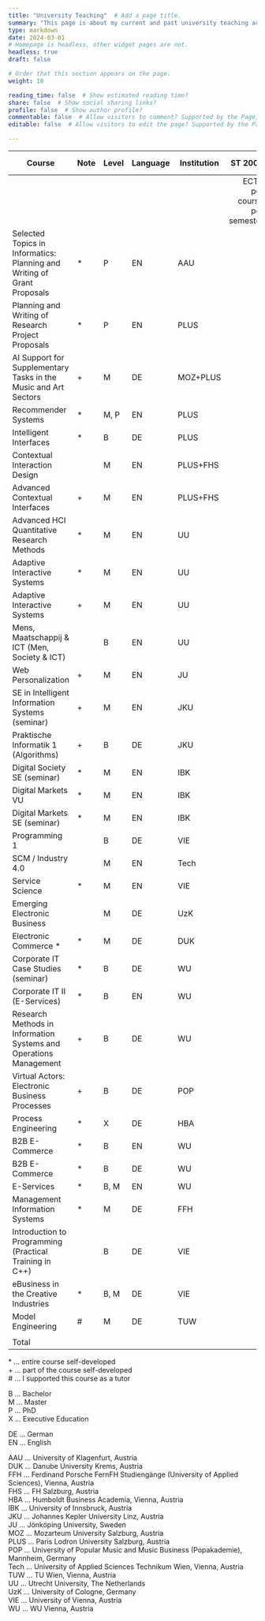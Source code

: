 ```yaml
---
title: "University Teaching"  # Add a page title.
summary: "This page is about my current and past university teaching activities."  # Add a page description.
type: markdown
date: 2024-03-01 
# Homepage is headless, other widget pages are not.
headless: true
draft: false

# Order that this section appears on the page.
weight: 10

reading_time: false  # Show estimated reading time?
share: false  # Show social sharing links?
profile: false  # Show author profile?
commentable: false  # Allow visitors to comment? Supported by the Page, Post, and Docs content types.
editable: false  # Allow visitors to edit the page? Supported by the Page, Post, and Docs content types.

---
```


| Course | Note | Level | Language | Institution | ST 2008 | WT 2008/09 | ST 2009 | WT 2009/10 | ST 2010 | WT 2010/11 | ST 2011 | WT 2011/12 | SS 2012 | WT 2012/13 | ST 2013 | WT 2013/14 | ST 2014 | WT 2014/15 | ST 2015 | WT 2015/16 | ST 2016 | WT 2016/17 | WT 2017/18 | ST 2018 | ST 2019 | WT 2019/20 | ST 2020 | WT 2020/21 | SS 2001 | WT 2021/22 | ST 2022 | WT 2022/23 | ST 2023 | WT 2023/24 | ST 2024 | WT 2024/25 | ST 2025 |  |
|---|---|---|---|---|---:|---:|---:|---:|---:|---:|---:|---:|---:|---:|---:|---:|---:|---:|---:|---:|---:|---:|---:|---:|---:|---:|---:|---:|---:|---:|---:|---:|---:|---:|---:|---:|---:|---:|
|  |  |  |  |  | ECTS per course per semester |  |  |  |  |  |  |  |  |  |  |  |  |  |  |  |  |  |  |  |  |  |  |  |  |  |  |  |  |  |  |  |  | Total ECTS |
| Selected Topics in Informatics: Planning and Writing of Grant Proposals | * | P | EN | AAU |  |  |  |  |  |  |  |  |  |  |  |  |  |  |  |  |  |  |  |  |  |  |  |  |  |  |  |  |  |  |  |  | 4 | 4 |
| Planning and Writing of Research Project Proposals | * | P | EN | PLUS |  |  |  |  |  |  |  |  |  |  |  |  |  |  |  |  |  |  |  |  |  |  |  |  |  |  |  |  |  |  |  |  | 4 | 4 |
| AI Support for Supplementary Tasks in the Music and Art Sectors | + | M | DE | MOZ+PLUS |  |  |  |  |  |  |  |  |  |  |  |  |  |  |  |  |  |  |  |  |  |  |  |  |  |  |  |  |  |  |  | 4 |  | 4 |
| Recommender Systems | * | M, P | EN | PLUS |  |  |  |  |  |  |  |  |  |  |  |  |  |  |  |  |  |  |  |  |  |  |  |  |  |  |  |  |  |  | 3 |  | 3 | 6 |
| Intelligent Interfaces | * | B | DE | PLUS |  |  |  |  |  |  |  |  |  |  |  |  |  |  |  |  |  |  |  |  |  |  |  |  |  |  |  |  |  |  | 3 |  | 3 | 6 |
| Contextual Interaction Design |  | M | EN | PLUS+FHS |  |  |  |  |  |  |  |  |  |  |  |  |  |  |  |  |  |  |  |  |  |  |  |  |  |  |  |  |  |  | 3 |  |  | 3 |
| Advanced Contextual Interfaces | + | M | EN | PLUS+FHS |  |  |  |  |  |  |  |  |  |  |  |  |  |  |  |  |  |  |  |  |  |  |  |  |  |  |  |  |  | 3 |  |  |  | 3 |
| Advanced HCI Quantitative Research Methods | * | M | EN | UU |  |  |  |  |  |  |  |  |  |  |  |  |  |  |  |  |  |  |  |  |  |  |  |  | 7.5 |  | 7.5 |  |  |  |  |  |  | 15 |
| Adaptive Interactive Systems | * | M | EN | UU |  |  |  |  |  |  |  |  |  |  |  |  |  |  |  |  |  |  |  |  |  |  |  |  |  | 7.5 |  | 7.5 |  |  |  |  |  | 15 |
| Adaptive Interactive Systems | + | M | EN | UU |  |  |  |  |  |  |  |  |  |  |  |  |  |  |  |  |  |  |  |  |  |  |  | 7.5 |  |  |  |  |  |  |  |  |  | 7.5 |
| Mens, Maatschappij & ICT (Men, Society & ICT) |  | B | EN | UU |  |  |  |  |  |  |  |  |  |  |  |  |  |  |  |  |  |  |  |  |  |  |  | 7.5 |  |  |  |  |  |  |  |  |  | 7.5 |
| Web Personalization | + | M | EN | JU |  |  |  |  |  |  |  |  |  |  |  |  |  |  |  |  |  |  |  |  |  |  | 7.5 |  | 7.5 | 7.5 |  | 7.5 |  |  |  |  |  | 30 |
| SE in Intelligent Information Systems (seminar) | + | M | EN | JKU |  |  |  |  |  |  |  |  |  |  |  |  |  |  |  |  |  |  |  |  |  |  | 3 |  |  |  |  |  |  |  |  |  |  | 3 |
| Praktische Informatik 1 (Algorithms) | + | B | DE | JKU |  |  |  |  |  |  |  |  |  |  |  |  |  |  |  |  |  |  |  |  |  |  | 1.25 |  |  |  |  |  |  |  |  |  |  | 1.25 |
| Digital Society SE (seminar) | * | M | EN | IBK |  |  |  |  |  |  |  |  |  |  |  |  |  |  |  |  |  |  |  |  |  | 5 |  |  |  |  |  |  |  |  |  |  |  | 5 |
| Digital Markets VU | * | M | EN | IBK |  |  |  |  |  |  |  |  |  |  |  |  |  |  |  |  |  |  |  |  | 5 |  |  |  |  |  |  |  |  |  |  |  |  | 5 |
| Digital Markets SE (seminar) | * | M | EN | IBK |  |  |  |  |  |  |  |  |  |  |  |  |  |  |  |  |  |  |  |  | 5 |  |  |  |  |  |  |  |  |  |  |  |  | 5 |
| Programming 1 |  | B | DE | VIE |  |  |  |  |  |  |  |  |  |  |  |  |  |  |  |  |  | 6 |  |  |  |  |  |  |  |  |  |  |  |  |  |  |  | 6 |
| SCM / Industry 4.0 |  | M | EN | Tech |  |  |  |  |  |  |  |  |  |  |  |  |  |  |  |  |  | 5 |  |  |  |  |  |  |  |  |  |  |  |  |  |  |  | 5 |
| Service Science | * | M | EN | VIE |  |  |  |  |  |  |  |  |  |  |  |  |  |  |  |  |  | 4 | 4 |  |  |  |  |  |  |  |  |  |  |  |  |  |  | 8 |
| Emerging Electronic Business |  | M | DE | UzK |  |  |  |  |  |  |  |  |  |  |  |  |  |  |  |  | 6 |  |  |  |  |  |  |  |  |  |  |  |  |  |  |  |  | 6 |
| Electronic Commerce * | * | M | DE | DUK |  |  |  |  |  |  |  |  |  |  |  |  |  |  |  | 2.5 |  | 2.5 |  |  |  |  |  |  |  |  |  |  |  |  |  |  |  | 5 |
| Corporate IT Case Studies (seminar) | * | B | DE | WU |  |  |  |  |  |  |  |  |  |  |  | 4 | 4 | 4 |  |  |  |  |  |  |  |  |  |  |  |  |  |  |  |  |  |  |  | 12 |
| Corporate IT II (E-Services) | * | B | EN | WU |  |  |  |  |  |  |  |  |  |  |  | 4 | 4 |  |  |  |  |  |  |  |  |  |  |  |  |  |  |  |  |  |  |  |  | 8 |
| Research Methods in Information Systems and Operations Management | + | B | DE | WU |  |  |  |  |  |  |  |  |  |  |  |  | 3 | 3 | 3 | 3 |  |  |  |  |  |  |  |  |  |  |  |  |  |  |  |  |  | 12 |
| Virtual Actors: Electronic Business Processes | + | B | DE | POP |  |  |  |  |  |  |  |  | 1 |  | 1 |  | 1 |  |  |  |  |  |  |  |  |  |  |  |  |  |  |  |  | 3 |  |  |  |  |
| Process Engineering | * | X | DE | HBA |  |  |  |  |  |  |  | 4 |  |  |  |  |  |  |  |  |  |  |  |  |  |  |  |  |  |  |  |  |  |  |  |  |  | 4 |
| B2B E-Commerce | * | B | EN | WU |  |  |  |  |  |  |  |  | 4 | 4 | 4 |  |  |  |  |  |  |  |  |  |  |  |  |  |  |  |  |  |  |  |  |  |  | 12 |
| B2B E-Commerce | * | B | DE | WU |  |  |  |  | 4 | 4 | 4 | 4 |  |  |  |  |  |  |  |  |  |  |  |  |  |  |  |  |  |  |  |  |  |  |  |  |  | 16 |
| E-Services | * | B, M | EN | WU |  |  |  |  | 4 | 4 | 4 | 4 | 4 | 4 | 4 |  |  |  |  |  |  |  |  |  |  |  |  |  |  |  |  |  |  |  |  |  |  | 28 |
| Management Information Systems | * | M | DE | FFH |  |  |  | 4 |  | 4 |  | 4 |  | 4 |  |  |  | 3 |  |  |  |  |  |  |  |  |  |  |  |  |  |  |  |  |  |  |  | 19 |
| Introduction to Programming (Practical Training in C++) |  | B | DE | VIE |  | 6 |  | 6 |  |  |  |  |  |  |  |  |  |  |  |  |  |  |  |  |  |  |  |  |  |  |  |  |  |  |  |  |  | 12 |
| eBusiness in the Creative Industries | * | B, M | DE | VIE | 4 | 4 | 4 | 4 | 4 | 4 | 4 | 4 |  | 4 |  | 4 |  | 4 |  | 4 |  | 4 |  | 4 |  |  |  |  |  |  |  |  |  |  |  |  |  | 52 |
| Model Engineering | # | M | DE | TUW |  | 3 |  |  |  |  |  |  |  |  |  |  |  |  |  |  |  |  |  |  |  |  |  |  |  |  |  |  |  |  |  |  |  | 3 |
|  |  |  |  |  |  |  |  |  |  |  |  |  |  |  |  |  |  |  |  |  |  |  |  |  |  |  |  |  |  |  |  |  |  |  |  |  |  |  |
| Total |  |  |  |  | 4 | 13 | 4 | 14 | 12 | 16 | 12 | 20 | 9 | 16 | 12 | 15 | 12 | 14 | 0 | 6.5 | 6 | 21.5 | 4 | 4 | 10 | 5 | 11.75 | 15 | 15 | 15 | 7.5 | 15 | 0 | 3 | 9 | 4 | 14 | 339.25 |


\*	…	entire course self-developed  
\+	…	part of the course self-developed  
\#	…	I supported this course as a tutor  


B	…	Bachelor  
M	…	Master  
P	…	PhD  
X	…	Executive Education  

DE	…	German  
EN	…	English  


AAU	…	University of Klagenfurt, Austria  
DUK	…	Danube University Krems, Austria  
FFH	…	Ferdinand Porsche FernFH Studiengänge (University of Applied Sciences), Vienna, Austria  
FHS	…	FH Salzburg, Austria  
HBA	…	Humboldt Business Academia, Vienna, Austria  
IBK	…	University of Innsbruck, Austria  
JKU	…	Johannes Kepler University Linz, Austria  
JU	…	Jönköping University, Sweden  
MOZ	…	Mozarteum University Salzburg, Austria  
PLUS	…	Paris Lodron University Salzburg, Austria  
POP	…	University of Popular Music and Music Business (Popakademie), Mannheim, Germany  
Tech	…	University of Applied Sciences Technikum Wien, Vienna, Austria  
TUW	…	TU Wien, Vienna, Austria  
UU	…	Utrecht University, The Netherlands  
UzK	…	University of Cologne, Germany  
VIE	…	University of Vienna, Austria  
WU	…	WU Vienna, Austria
